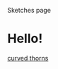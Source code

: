 Sketches page

<!DOCTYPE html>
<html lang="en">

<head>
    <meta charset="UTF-8">
    <meta http-equiv="X-UA-Compatible" content="IE=edge">
    <meta name="viewport" content="width=device-width, initial-scale=1.0">
    <title>Github page</title>

</head>
<body>
  <h1>Hello!</h1>

  <div>
      <p><a href="https://lekstm.github.io/sketches/sketch_210518d_curved_thorns/index.html">curved thorns</a></p>
  </div>
</body>
</html>
